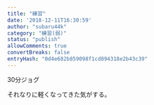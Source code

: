 ```yaml
---
title: "練習"
date: '2018-12-11T16:30:59'
author: "subaru44k"
category: "練習(弱)"
status: "publish"
allowComments: true
convertBreaks: false
entryHash: "0d4e682b859098f1cd894318e2b43c39"
---
```

30分ジョグ

それなりに軽くなってきた気がする。
